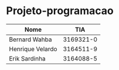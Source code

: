 # Projeto-programacao
| **Nome**          | **TIA**    |
|---------------|--------|
|Bernard Wahba|3169321-0| 
|Henrique Velardo|3164511-9|
|Erik Sardinha |3164088-5|

